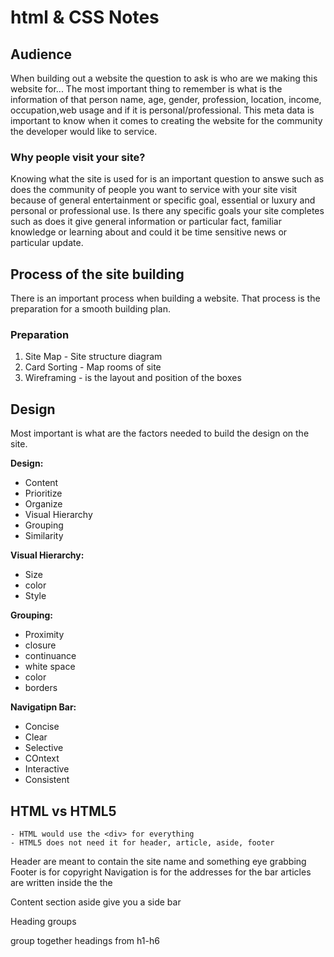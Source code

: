# html & CSS Notes

## Audience
When building out a website the question to ask is who are we making this website for... The most important thing to remember is what is the information of that person name, age, gender, profession, location, income, occupation,web usage and if it is personal/professional. This meta data is important to know when it comes to creating the website for the community the developer would like to service.

### Why people visit your site?
Knowing what the site is used for is an important question to answe such as does the community of people you want to service with your site visit because of general entertainment or specific goal, essential or luxury and personal or professional use. Is there any specific goals your site completes such as does it give general information or particular fact, familiar knowledge or learning about
and could it be time sensitive news or particular update.

## Process of the site building
There is an important process when building a website. That process is the preparation for a smooth building plan.

### Preparation
1. Site Map - Site structure diagram
1. Card Sorting - Map rooms of site
1. Wireframing - is the layout and position of the boxes


## Design
Most important is what are the factors needed to build the design on the site.

**Design:**
* Content
* Prioritize
* Organize
* Visual Hierarchy
* Grouping
* Similarity

**Visual Hierarchy:**
* Size
* color
* Style

**Grouping:**
* Proximity
* closure
* continuance
* white space
* color
* borders

**Navigatipn Bar:**
* Concise
* Clear
* Selective
* COntext
* Interactive
* Consistent

## HTML vs HTML5
	- HTML would use the <div> for everything
	- HTML5 does not need it for header, article, aside, footer

Header are meant to contain the site name and something eye grabbing
Footer is for copyright
Navigation is for the addresses for the bar
articles are written inside the the **<div>** Content section
aside give you a side bar

Heading groups <hgroup> group together headings from h1-h6
<section>